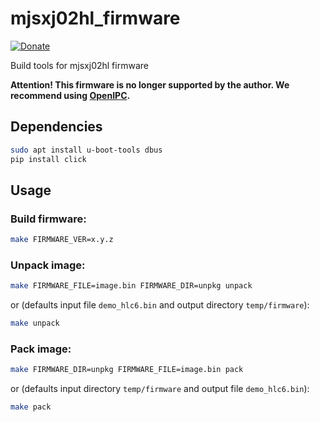 # mjsxj02hl_firmware

[![Donate](https://img.shields.io/badge/donate-YooMoney-blueviolet.svg)](https://yoomoney.ru/to/4100110221014297)

Build tools for mjsxj02hl firmware

**Attention! This firmware is no longer supported by the author. We recommend using [OpenIPC](https://github.com/OpenIPC/device-mjsxj02hl).**


## Dependencies

```bash
sudo apt install u-boot-tools dbus
pip install click
```

## Usage

### Build firmware:
```bash
make FIRMWARE_VER=x.y.z
```

### Unpack image:
```bash
make FIRMWARE_FILE=image.bin FIRMWARE_DIR=unpkg unpack
```

or (defaults input file `demo_hlc6.bin` and output directory `temp/firmware`):

```bash
make unpack
```

### Pack image:
```bash
make FIRMWARE_DIR=unpkg FIRMWARE_FILE=image.bin pack
```

or (defaults input directory `temp/firmware` and output file `demo_hlc6.bin`):

```bash
make pack
```
